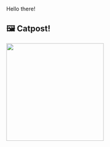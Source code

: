 Hello there!



## 🖼️ Catpost!

<sub>
    <img src="https://cdn2.thecatapi.com/images/29s.jpg" height="256">
</sub>

